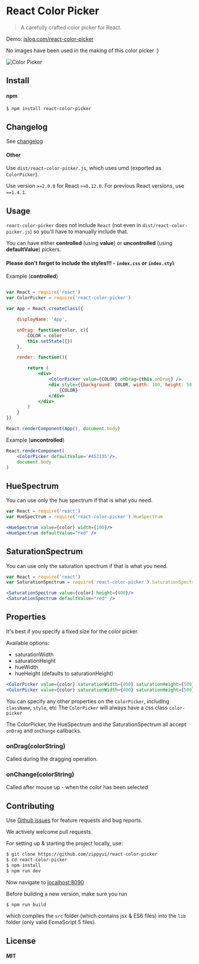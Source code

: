# React Color Picker

> A carefully crafted color picker for React.

Demo: [jslog.com/react-color-picker](http://jslog.com/react-color-picker)

No images have been used in the making of this color picker :)

![Color Picker](https://cloud.githubusercontent.com/assets/512416/5023604/0761ac7a-6aca-11e4-90db-d8678be7c267.PNG)

## Install

#### npm

```sh
$ npm install react-color-picker
```

## Changelog

See [changelog](./CHANGELOG.md)

#### Other

Use `dist/react-color-picker.js`, which uses umd (exported as `ColorPicker`).

Use version `>=2.0.0` for React `>=0.12.0`. For previous React versions, use `==1.4.1`.

## Usage

`react-color-picker` does not include `React` (not even in `dist/react-color-picker.js`) so you'll have to manually include that.

You can have either **controlled** (using **value**) or **uncontrolled** (using **defaultValue**) pickers.

#### Please don't forget to include the styles!!! - `index.css` or `index.styl`

Example (**controlled**)
```jsx

var React = require('react')
var ColorPicker = require('react-color-picker')

var App = React.createClass({

    displayName: 'App',

    onDrag: function(color, c){
        COLOR = color
        this.setState({})
    },

    render: function(){

        return (
            <div>
                <ColorPicker value={COLOR} onDrag={this.onDrag} />
                <div style={{background: COLOR, width: 100, height: 50, color: 'white'}}>
                    {COLOR}
                </div>
            </div>
        )
    }
})

React.renderComponent(App(), document.body)

```

Example (**uncontrolled**)
```jsx
React.renderComponent(
    <ColorPicker defaultValue='#452135'/>,
    document.body
)

```

## HueSpectrum

You can use only the hue spectrum if that is what you need.

```jsx
var React = require('react')
var HueSpectrum = require('react-color-picker').HueSpectrum

<HueSpectrum value={color} width={100}/>
<HueSpectrum defaultValue="red" />
```

## SaturationSpectrum

You can use only the saturation spectrum if that is what you need.

```jsx
var React = require('react')
var SaturationSpectrum = require('react-color-picker').SaturationSpectrum

<SaturationSpectrum value={color} height={400}/>
<SaturationSpectrum defaultValue="red" />
```

## Properties

It's best if you specify a fixed size for the color picker.

Available options:

 * saturationWidth
 * saturationHeight
 * hueWidth
 * hueHeight (defaults to saturationHeight)

```jsx
<ColorPicker value={color} saturationWidth={400} saturationHeight={500} />
<ColorPicker value={color} saturationWidth={400} saturationHeight={500} hueWidth={100}/>
```

You can specify any other properties on the `ColorPicker`, including `className`, `style`, etc
The `ColorPicker` will always have a css class `color-picker`

The ColorPicker, the HueSpectrum and the SaturationSpectrum all accept `onDrag` and `onChange` callbacks.

### onDrag(colorString)

Called during the dragging operation.

### onChange(colorString)

Called after mouse up - when the color has been selected

## Contributing

Use [Github issues](https://github.com/zippyui/react-color-picker/issues) for feature requests and bug reports.

We actively welcome pull requests.

For setting up & starting the project locally, use:

```sh
$ git clone https://github.com/zippyui/react-color-picker
$ cd react-color-picker
$ npm install
$ npm run dev
```

Now navigate to [localhost:8090](http://localhost:8090/)

Before building a new version, make sure you run

```sh
$ npm run build
```
which compiles the `src` folder (which contains jsx & ES6 files) into the `lib` folder (only valid EcmaScript 5 files).

## License

#### MIT